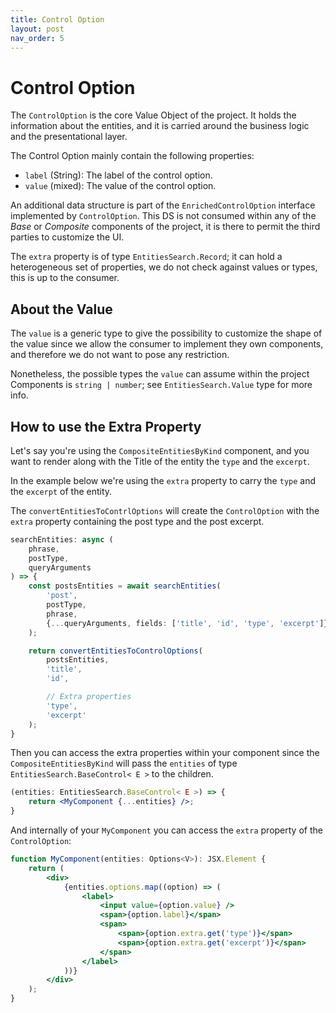 ```yaml
---
title: Control Option
layout: post
nav_order: 5
---
```


# Control Option

The `ControlOption` is the core Value Object of the project. It holds the information about the entities, and it
is carried around the business logic and the presentational layer.

The Control Option mainly contain the following properties:

- `label` (String): The label of the control option.
- `value` (mixed): The value of the control option.

An additional data structure is part of the `EnrichedControlOption` interface implemented by `ControlOption`. This DS is
not consumed within any of the _Base_ or _Composite_ components of the project, it is there to permit the third parties
to customize the UI.

The `extra` property is of type `EntitiesSearch.Record`; it can hold a heterogeneous set of properties, we do not check
against values or types, this is up to the consumer.

## About the Value

The `value` is a generic type to give the possibility to customize the shape of the value since we allow the consumer to
implement they own components, and therefore we do not want to pose any restriction.

Nonetheless, the possible types the `value` can assume within the project Components is `string | number`;
see `EntitiesSearch.Value` type for more info.

## How to use the Extra Property

Let's say you're using the `CompositeEntitiesByKind` component, and you want to render along with the Title of the
entity the `type` and the `excerpt`.

In the example below we're using the `extra` property to carry the `type` and the `excerpt` of the entity.

The `convertEntitiesToContrlOptions` will create the `ControlOption` with the `extra` property containing the post type
and the post excerpt.

```typescript
searchEntities: async (
	phrase,
	postType,
	queryArguments
) => {
	const postsEntities = await searchEntities(
		'post',
		postType,
		phrase,
		{...queryArguments, fields: ['title', 'id', 'type', 'excerpt']}
	);

	return convertEntitiesToControlOptions(
		postsEntities,
		'title',
		'id',

		// Extra properties
		'type',
		'excerpt'
	);
}
```

Then you can access the extra properties within your component since the `CompositeEntitiesByKind` will pass
the `entities` of type `EntitiesSearch.BaseControl< E >` to the children.

```jsx
(entities: EntitiesSearch.BaseControl< E >) => {
    return <MyComponent {...entities} />;
}
```

And internally of your `MyComponent` you can access the `extra` property of the `ControlOption`:

```jsx
function MyComponent(entities: Options<V>): JSX.Element {
    return (
        <div>
            {entities.options.map((option) => (
                <label>
                    <input value={option.value} />
                    <span>{option.label}</span>
                    <span>
                        <span>{option.extra.get('type')}</span>
                        <span>{option.extra.get('excerpt')}</span>
                    </span>
                </label>
            ))}
        </div>
    );
}
```
